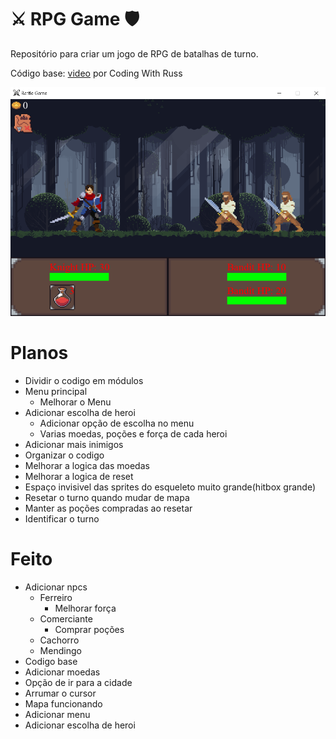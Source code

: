 # ⚔️ RPG Game 🛡️

Repositório para criar um jogo de RPG de batalhas de turno.

Código base: [video](https://www.youtube.com/watch?v=Vlolidaoiak&list=PLjcN1EyupaQnvpv61iriF8Ax9dKra-MhZ) por Coding With Russ

![screenshot](midia/Screenshots/forest.png)


# Planos
- Dividir o codigo em módulos
- Menu principal
    - Melhorar o Menu
- Adicionar escolha de heroi
    - Adicionar opção de escolha no menu
    - Varias moedas, poções e força de cada heroi
- Adicionar mais inimigos
- Organizar o codigo
- Melhorar a logica das moedas
- Melhorar a logica de reset
- Espaço invisivel das sprites do esqueleto muito grande(hitbox grande)
- Resetar o turno quando mudar de mapa
- Manter as poções compradas ao resetar
- Identificar o turno

# Feito
- Adicionar npcs
    - Ferreiro
        - Melhorar força
    - Comerciante
        - Comprar poções
    - Cachorro
    - Mendingo
 - Codigo base
 - Adicionar moedas
 - Opção de ir para a cidade
 - Arrumar o cursor
 - Mapa funcionando
 - Adicionar menu
 - Adicionar escolha de heroi